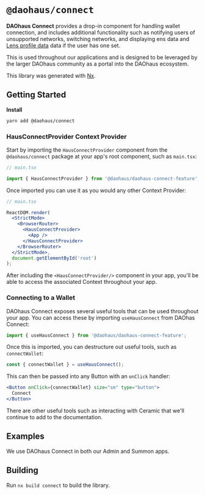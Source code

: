 # `@daohaus/connect`

**DAOhaus Connect** provides a drop-in component for handling wallet connection, and includes additional functionality such as notifying users of unsupported networks, switching networks, and displaying ens data and [Lens profile data](https://www.lens.xyz/) data if the user has one set.

This is used throughout our applications and is designed to be leveraged by the larger DAOhaus community as a portal into the DAOhaus ecosystem.

This library was generated with [Nx](https://nx.dev).

## Getting Started

**Install**

```sh
yarn add @daohaus/connect
```

### HausConnectProvider Context Provider

Start by importing the `HausConnectProvider` component from the `@daohaus/connect` package at your app's root component, such as `main.tsx`:

```jsx
// main.tsx

import { HausConnectProvider } from '@daohaus/daohaus-connect-feature';
```

Once imported you can use it as you would any other Context Provider:

```jsx
// main.tsx

ReactDOM.render(
  <StrictMode>
    <BrowserRouter>
      <HausConnectProvider>
        <App />
      </HausConnectProvider>
    </BrowserRouter>
  </StrictMode>,
  document.getElementById('root')
);
```

After including the `<HausConnectProvider/>` component in your app, you'll be able to access the associated Context throughout your app.

### Connecting to a Wallet

DAOhaus Connect exposes several useful tools that can be used throughout your app. You can access these by importing `useHausConnect` from DAOhas Connect:

```jsx
import { useHausConnect } from '@daohaus/daohaus-connect-feature';
```

Once this is imported, you can destructure out useful tools, such as `connectWallet`:

```jsx
const { connectWallet } = useHausConnect();
```

This can then be passed into any Button with an `onClick` handler:

```jsx
<Button onClick={connectWallet} size="sm" type="button">
  Connect
</Button>
```

There are other useful tools such as interacting with Ceramic that we'll continue to add to the documentation.

## Examples

We use DAOhaus Connect in both our Admin and Summon apps.

## Building

Run `nx build connect` to build the library.
